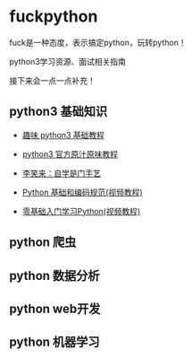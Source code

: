 # fuckpython

fuck是一种态度，表示搞定python，玩转python！

python3学习资源、面试相关指南

接下来会一点一点补充！


## python3 基础知识


- [趣味 python3 基础教程](https://mp.weixin.qq.com/s?__biz=MzU2ODYzNTkwMg==&mid=2247483945&idx=1&sn=7d69d9098ca784369445f40d38aea6d0&chksm=fc8bbab8cbfc33ae8261af991bfed77acd55b6d047ce025e257c57bf52fe532895bd6243159f&scene=18#wechat_redirect)

- [python3 官方原汁原味教程](https://docs.python.org/zh-cn/3/tutorial/index.html)

- [李笑来：自学是门手艺](https://github.com/wistbean/the-craft-of-selfteaching)

- [Python 基础和编码规范(视频教程)](https://cloud.tencent.com/developer/edu/course-1109)

- [零基础入门学习Python(视频教程)](https://edu.aliyun.com/course/137/lesson/list?spm=5176.8764728.aliyun-edu-course-tab.2.232b188dxPRZWk&previewAs=guest)



## python 爬虫

## python 数据分析

## python web开发

## python 机器学习


